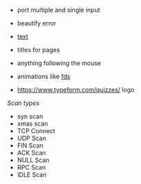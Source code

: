 - port multiple and single input
- beautify error
- [text](https://www.youtube.com/watch?v=eVwH3VL1EsA)
- titles for pages

- anything following the mouse
- animations like [fds](https://www.mentimeter.com/features/quiz-presentations)
- https://www.typeform.com/quizzes/ logo

_Scan types_

- syn scan
- xmas scan
- TCP Connect
- UDP Scan
- FIN Scan
- ACK Scan
- NULL Scan
- RPC Scan
- IDLE Scan
